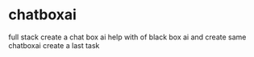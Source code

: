 # chatboxai
full stack 
create a chat box ai help with of black box ai and create same chatboxai create a last task 
